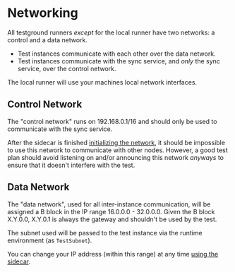 # Networking

All testground runners _except_ for the local runner have two networks: a
control and a data network.

* Test instances communicate with each other over the data network.
* Test instances communicate with the sync service, and _only_ the sync service,
  over the control network.

The local runner will use your machines local network interfaces.

## Control Network

The "control network" runs on 192.168.0.1/16 and should only be used to
communicate with the sync service.

After the sidecar is finished [initializing the
network](https://github.com/ipfs/testground/blob/master/docs/SIDECAR.md#initialization),
it should be impossible to use this network to communicate with other nodes.
However, a good test plan should avoid listening on and/or announcing this
network _anyways_ to ensure that it doesn't interfere with the test.

## Data Network

The "data network", used for all inter-instance communication, will be assigned
a B block in the IP range 16.0.0.0 - 32.0.0.0. Given the B block X.Y.0.0,
X.Y.0.1 is always the gateway and shouldn't be used by the test.

The subnet used will be passed to the test instance via the runtime environment
(as `TestSubnet`).

You can change your IP address (within this range) at any time [using the
sidecar](https://github.com/ipfs/testground/blob/master/docs/SIDECAR.md#ip-addresses).

